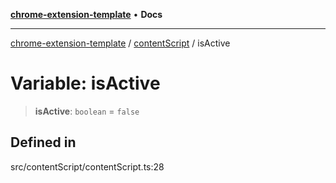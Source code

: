 [**chrome-extension-template**](../../README.md) • **Docs**

***

[chrome-extension-template](../../modules.md) / [contentScript](../README.md) / isActive

# Variable: isActive

> **isActive**: `boolean` = `false`

## Defined in

src/contentScript/contentScript.ts:28
